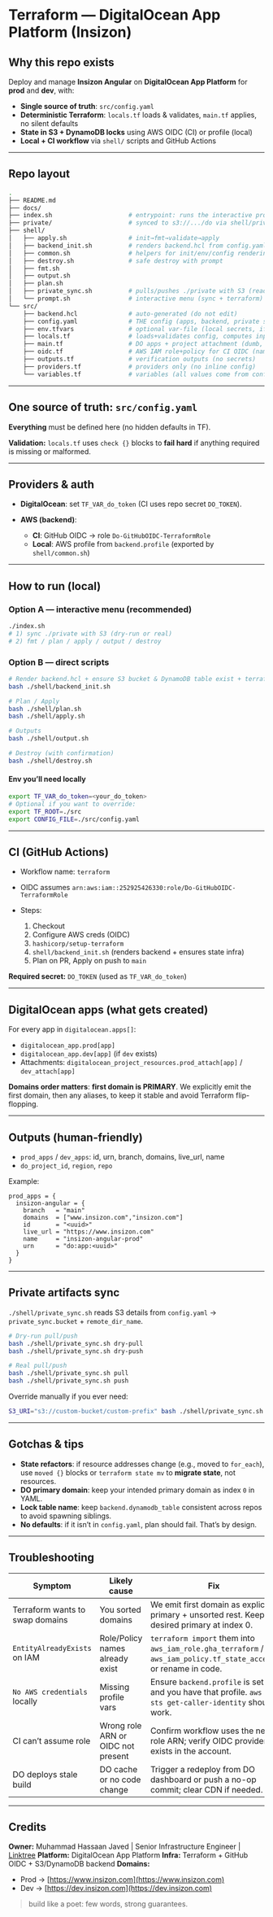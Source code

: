 # Terraform — DigitalOcean App Platform (Insizon)

## Why this repo exists

Deploy and manage **Insizon Angular** on **DigitalOcean App Platform** for **prod** and **dev**, with:

* **Single source of truth**: `src/config.yaml`
* **Deterministic Terraform**: `locals.tf` loads & validates, `main.tf` applies, no silent defaults
* **State in S3 + DynamoDB locks** using AWS OIDC (CI) or profile (local)
* **Local + CI workflow** via `shell/` scripts and GitHub Actions

---

## Repo layout

```bash
.
├── README.md
├── docs/
├── index.sh                     # entrypoint: runs the interactive prompt
├── private/                     # synced to s3://.../do via shell/private_sync.sh
├── shell/
│   ├── apply.sh                 # init→fmt→validate→apply
│   ├── backend_init.sh          # renders backend.hcl from config.yaml + ensures S3/DDB
│   ├── common.sh                # helpers for init/env/config rendering
│   ├── destroy.sh               # safe destroy with prompt
│   ├── fmt.sh
│   ├── output.sh
│   ├── plan.sh
│   ├── private_sync.sh          # pulls/pushes ./private with S3 (reads config.yaml)
│   └── prompt.sh                # interactive menu (sync + terraform)
└── src/
    ├── backend.hcl              # auto-generated (do not edit)
    ├── config.yaml              # THE config (apps, backend, private sync, etc.)
    ├── env.tfvars               # optional var-file (local secrets, if you want)
    ├── locals.tf                # loads+validates config, computes inputs (no try/defaults)
    ├── main.tf                  # DO apps + project attachment (dumb, explicit inputs)
    ├── oidc.tf                  # AWS IAM role+policy for CI OIDC (names are DO-scoped)
    ├── outputs.tf               # verification outputs (no secrets)
    ├── providers.tf             # providers only (no inline config)
    └── variables.tf             # variables (all values come from config/TF_VARs)
```

---

## One source of truth: `src/config.yaml`

**Everything** must be defined here (no hidden defaults in TF).

**Validation:** `locals.tf` uses `check {}` blocks to **fail hard** if anything required is missing or malformed.

---

## Providers & auth

* **DigitalOcean**: set `TF_VAR_do_token` (CI uses repo secret `DO_TOKEN`).
* **AWS (backend)**:

  * **CI**: GitHub OIDC → role `Do-GitHubOIDC-TerraformRole`
  * **Local**: AWS profile from `backend.profile` (exported by `shell/common.sh`)

---

## How to run (local)

### Option A — interactive menu (recommended)

```bash
./index.sh
# 1) sync ./private with S3 (dry-run or real)
# 2) fmt / plan / apply / output / destroy
```

### Option B — direct scripts

```bash
# Render backend.hcl + ensure S3 bucket & DynamoDB table exist + terraform init
bash ./shell/backend_init.sh

# Plan / Apply
bash ./shell/plan.sh
bash ./shell/apply.sh

# Outputs
bash ./shell/output.sh

# Destroy (with confirmation)
bash ./shell/destroy.sh
```

#### Env you’ll need locally

```bash
export TF_VAR_do_token=<your_do_token>
# Optional if you want to override:
export TF_ROOT=./src
export CONFIG_FILE=./src/config.yaml
```

---

## CI (GitHub Actions)

* Workflow name: `terraform`
* OIDC assumes `arn:aws:iam::252925426330:role/Do-GitHubOIDC-TerraformRole`
* Steps:

  1. Checkout
  2. Configure AWS creds (OIDC)
  3. `hashicorp/setup-terraform`
  4. `shell/backend_init.sh` (renders backend + ensures state infra)
  5. Plan on PR, Apply on push to `main`

**Required secret:** `DO_TOKEN` (used as `TF_VAR_do_token`)

---

## DigitalOcean apps (what gets created)

For every app in `digitalocean.apps[]`:

* `digitalocean_app.prod[app]`
* `digitalocean_app.dev[app]` (if `dev` exists)
* Attachments: `digitalocean_project_resources.prod_attach[app]` / `dev_attach[app]`

**Domains order matters**: **first domain is PRIMARY**.
We explicitly emit the first domain, then any aliases, to keep it stable and avoid Terraform flip-flopping.

---

## Outputs (human-friendly)

* `prod_apps` / `dev_apps`: id, urn, branch, domains, live_url, name
* `do_project_id`, `region`, `repo`

Example:

```text
prod_apps = {
  insizon-angular = {
    branch   = "main"
    domains  = ["www.insizon.com","insizon.com"]
    id       = "<uuid>"
    live_url = "https://www.insizon.com"
    name     = "insizon-angular-prod"
    urn      = "do:app:<uuid>"
  }
}
```

---

## Private artifacts sync

`./shell/private_sync.sh` reads S3 details from `config.yaml` → `private_sync.bucket` + `remote_dir_name`.

```bash
# Dry-run pull/push
bash ./shell/private_sync.sh dry-pull
bash ./shell/private_sync.sh dry-push

# Real pull/push
bash ./shell/private_sync.sh pull
bash ./shell/private_sync.sh push
```

Override manually if you ever need:

```bash
S3_URI="s3://custom-bucket/custom-prefix" bash ./shell/private_sync.sh pull
```

---

## Gotchas & tips

* **State refactors**: if resource addresses change (e.g., moved to `for_each`), use `moved {}` blocks or `terraform state mv` to **migrate state**, not resources.
* **DO primary domain**: keep your intended primary domain as index `0` in YAML.
* **Lock table name**: keep `backend.dynamodb_table` consistent across repos to avoid spawning siblings.
* **No defaults**: if it isn’t in `config.yaml`, plan should fail. That’s by design.

---

## Troubleshooting

| Symptom                         | Likely cause                       | Fix                                                                                                              |
| ------------------------------- | ---------------------------------- | ---------------------------------------------------------------------------------------------------------------- |
| Terraform wants to swap domains | You sorted domains                 | We emit first domain as explicit primary + unsorted rest. Keep desired primary at index 0.                       |
| `EntityAlreadyExists` on IAM    | Role/Policy names already exist    | `terraform import` them into `aws_iam_role.gha_terraform` / `aws_iam_policy.tf_state_access`, or rename in code. |
| `No AWS credentials` locally    | Missing profile vars               | Ensure `backend.profile` is set and you have that profile. `aws sts get-caller-identity` should work.            |
| CI can’t assume role            | Wrong role ARN or OIDC not present | Confirm workflow uses the new role ARN; verify OIDC provider exists in the account.                              |
| DO deploys stale build          | DO cache or no code change         | Trigger a redeploy from DO dashboard or push a no-op commit; clear CDN if needed.                                |

---

## Credits

**Owner:** Muhammad Hassaan Javed | Senior Infrastructure Engineer | [Linktree](https://linktr.ee/itxcrusher)
**Platform:** DigitalOcean App Platform
**Infra:** Terraform + GitHub OIDC + S3/DynamoDB backend
**Domains:**

* Prod → [https://www.insizon.com](https://www.insizon.com)
* Dev → [https://dev.insizon.com](https://dev.insizon.com)

> build like a poet: few words, strong guarantees.
